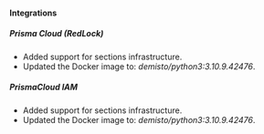 
#### Integrations
##### Prisma Cloud (RedLock)
- Added support for sections infrastructure.
- Updated the Docker image to: *demisto/python3:3.10.9.42476*.
##### PrismaCloud IAM
- Added support for sections infrastructure.
- Updated the Docker image to: *demisto/python3:3.10.9.42476*.
